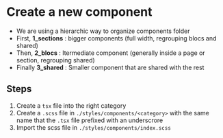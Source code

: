 # Create a new component

- We are using a hierarchic way to organize components folder
- First, **1_sections** : bigger components (full width, regrouping blocs and shared)
- Then, **2_blocs** : Itermediate component (generally inside a page or section, regrouping shared)
- Finally **3_shared** : Smaller component that are shared with the rest

## **Steps**

1. Create a `tsx` file into the right category
2. Create a `.scss` file in `./styles/components/<category>` with the same name that the `.tsx` file prefixed with an underscrore
3. Import the scss file in `./styles/components/index.scss`

